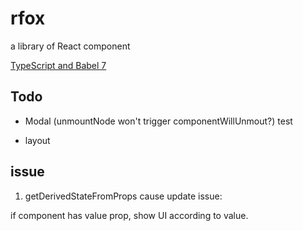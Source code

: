 # rfox
 a library of React component

[TypeScript and Babel 7](https://blogs.msdn.microsoft.com/typescript/2018/08/27/typescript-and-babel-7/)

## Todo
+ Modal (unmountNode won't trigger componentWillUnmout?) 
test

+ layout

## issue

1. getDerivedStateFromProps cause update issue:

if component has value prop, show UI according to value.